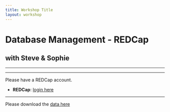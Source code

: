 ```yaml
---
title: Workshop Title
layout: workshop
---
```


# Database Management - REDCap
## with Steve & Sophie

--------

---------

Please have a REDCap account. 

- **REDCap**: [login here](https://edc.camhx.ca/redcap/)

---------

Please download the [data here](http://bit.ly/2glNU24)
